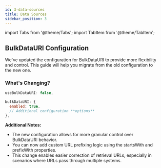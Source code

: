 ```yaml
---
id: 3-data-sources
title: Data Sources
sidebar_position: 3
---
```


import Tabs from '@theme/Tabs';
import TabItem from '@theme/TabItem';

## BulkDataURI Configuration

We've updated the configuration for BulkDataURI to provide more flexibility and control. This guide will help you migrate from the old configuration to the new one.

### What's Changing?

<Tabs>
  <TabItem value="Before" label="Before 🕰️" default>

```javascript
useBulkDataURI: false,
```

  </TabItem>
  <TabItem value="After" label="After 🚀">

```javascript
bulkDataURI: {
  enabled: true,
  // Additional configuration **options**
},
```

  </TabItem>
</Tabs>


**Additional Notes:**
- The new configuration allows for more granular control over BulkDataURI behavior.
- You can now add custom URL prefixing logic using the startsWith and prefixWith properties.
- This change enables easier correction of retrieval URLs, especially in scenarios where URLs pass through multiple systems.
